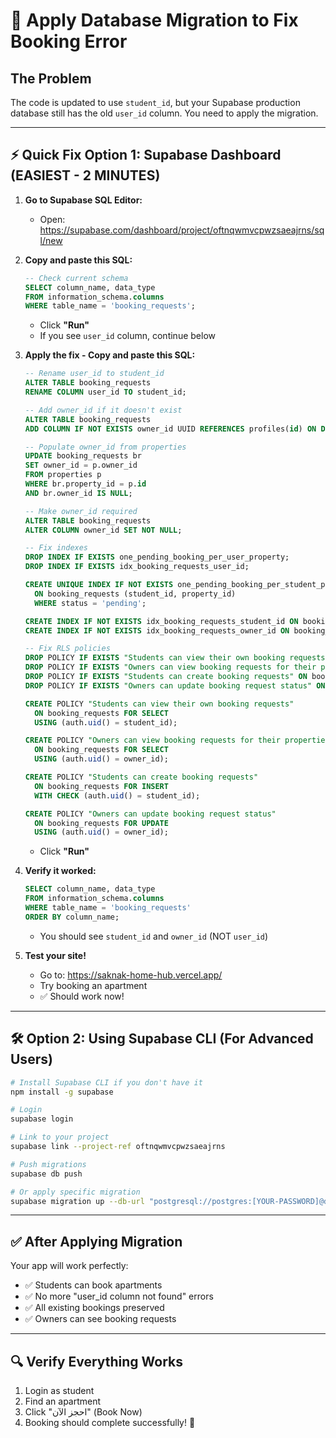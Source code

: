 # 🔧 Apply Database Migration to Fix Booking Error

## The Problem
The code is updated to use `student_id`, but your Supabase production database still has the old `user_id` column. You need to apply the migration.

---

## ⚡ Quick Fix Option 1: Supabase Dashboard (EASIEST - 2 MINUTES)

1. **Go to Supabase SQL Editor:**
   - Open: https://supabase.com/dashboard/project/oftnqwmvcpwzsaeajrns/sql/new

2. **Copy and paste this SQL:**
   ```sql
   -- Check current schema
   SELECT column_name, data_type 
   FROM information_schema.columns 
   WHERE table_name = 'booking_requests';
   ```
   - Click **"Run"**
   - If you see `user_id` column, continue below

3. **Apply the fix - Copy and paste this SQL:**
   ```sql
   -- Rename user_id to student_id
   ALTER TABLE booking_requests 
   RENAME COLUMN user_id TO student_id;
   
   -- Add owner_id if it doesn't exist
   ALTER TABLE booking_requests 
   ADD COLUMN IF NOT EXISTS owner_id UUID REFERENCES profiles(id) ON DELETE CASCADE;
   
   -- Populate owner_id from properties
   UPDATE booking_requests br
   SET owner_id = p.owner_id
   FROM properties p
   WHERE br.property_id = p.id
   AND br.owner_id IS NULL;
   
   -- Make owner_id required
   ALTER TABLE booking_requests 
   ALTER COLUMN owner_id SET NOT NULL;
   
   -- Fix indexes
   DROP INDEX IF EXISTS one_pending_booking_per_user_property;
   DROP INDEX IF EXISTS idx_booking_requests_user_id;
   
   CREATE UNIQUE INDEX IF NOT EXISTS one_pending_booking_per_student_property
     ON booking_requests (student_id, property_id)
     WHERE status = 'pending';
   
   CREATE INDEX IF NOT EXISTS idx_booking_requests_student_id ON booking_requests(student_id);
   CREATE INDEX IF NOT EXISTS idx_booking_requests_owner_id ON booking_requests(owner_id);
   
   -- Fix RLS policies
   DROP POLICY IF EXISTS "Students can view their own booking requests" ON booking_requests;
   DROP POLICY IF EXISTS "Owners can view booking requests for their properties" ON booking_requests;
   DROP POLICY IF EXISTS "Students can create booking requests" ON booking_requests;
   DROP POLICY IF EXISTS "Owners can update booking request status" ON booking_requests;
   
   CREATE POLICY "Students can view their own booking requests"
     ON booking_requests FOR SELECT
     USING (auth.uid() = student_id);
   
   CREATE POLICY "Owners can view booking requests for their properties"
     ON booking_requests FOR SELECT
     USING (auth.uid() = owner_id);
   
   CREATE POLICY "Students can create booking requests"
     ON booking_requests FOR INSERT
     WITH CHECK (auth.uid() = student_id);
   
   CREATE POLICY "Owners can update booking request status"
     ON booking_requests FOR UPDATE
     USING (auth.uid() = owner_id);
   ```
   - Click **"Run"**

4. **Verify it worked:**
   ```sql
   SELECT column_name, data_type 
   FROM information_schema.columns 
   WHERE table_name = 'booking_requests'
   ORDER BY column_name;
   ```
   - You should see `student_id` and `owner_id` (NOT `user_id`)

5. **Test your site!**
   - Go to: https://saknak-home-hub.vercel.app/
   - Try booking an apartment
   - ✅ Should work now!

---

## 🛠️ Option 2: Using Supabase CLI (For Advanced Users)

```bash
# Install Supabase CLI if you don't have it
npm install -g supabase

# Login
supabase login

# Link to your project
supabase link --project-ref oftnqwmvcpwzsaeajrns

# Push migrations
supabase db push

# Or apply specific migration
supabase migration up --db-url "postgresql://postgres:[YOUR-PASSWORD]@db.oftnqwmvcpwzsaeajrns.supabase.co:5432/postgres"
```

---

## ✅ After Applying Migration

Your app will work perfectly:
- ✅ Students can book apartments
- ✅ No more "user_id column not found" errors
- ✅ All existing bookings preserved
- ✅ Owners can see booking requests

---

## 🔍 Verify Everything Works

1. Login as student
2. Find an apartment
3. Click "احجز الآن" (Book Now)
4. Booking should complete successfully! 🎉


